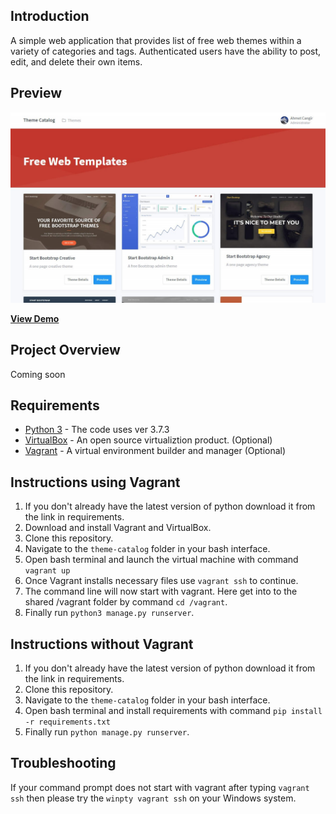## Introduction

A simple web application that provides list of free web themes within a variety of categories and tags. 
Authenticated users have the ability to post, edit, and delete their own items.

## Preview

![Theme Catalog preview](https://github.com/cangir/theme-catalog/blob/master/preview.jpg)

**[View Demo](https://cleanbootstrap.com)**

## Project Overview
Coming soon


## Requirements

- [Python 3](https://www.python.org/downloads/) - The code uses ver 3.7.3
- [VirtualBox](https://www.virtualbox.org/) - An open source virtualiztion product. (Optional)
- [Vagrant](https://www.vagrantup.com/) - A virtual environment builder and manager (Optional)

## Instructions using Vagrant

1. If you don't already have the latest version of python download it from the link in requirements.
2. Download and install Vagrant and VirtualBox.
3. Clone this repository.
4. Navigate to the `theme-catalog` folder in your bash interface.
5. Open bash terminal and launch the virtual machine with command `vagrant up`
6. Once Vagrant installs necessary files use `vagrant ssh` to continue.
7. The command line will now start with vagrant. Here get into to the shared /vagrant folder by command `cd /vagrant`.
8. Finally run `python3 manage.py runserver`.

## Instructions without Vagrant

1. If you don't already have the latest version of python download it from the link in requirements.
2. Clone this repository.
3. Navigate to the `theme-catalog` folder in your bash interface.
4. Open bash terminal and install requirements with command `pip install -r requirements.txt`
5. Finally run `python manage.py runserver`.



## Troubleshooting
If your command prompt does not start with vagrant after typing `vagrant ssh` then please try the `winpty vagrant ssh` on your Windows system.
